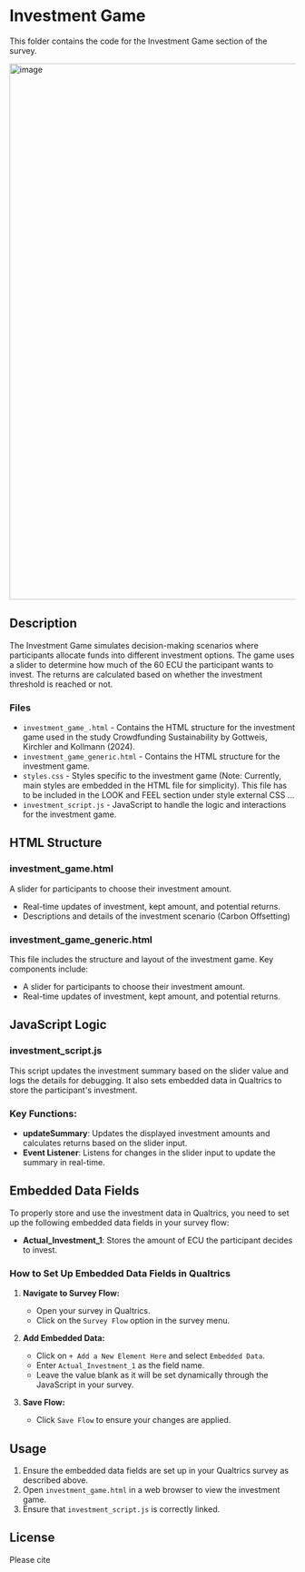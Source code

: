 # Investment Game

This folder contains the code for the Investment Game section of the survey.

<img width="943" alt="image" src="https://github.com/benjamin199-6/Social-Identity-and-Sustainability-Crowdfunding/assets/72379630/db6ea661-6755-459f-b71a-a2309eb3287b">


## Description

The Investment Game simulates decision-making scenarios where participants allocate funds into different investment options. The game uses a slider to determine how much of the 60 ECU the participant wants to invest. The returns are calculated based on whether the investment threshold is reached or not.

### Files

- `investment_game_.html` - Contains the HTML structure for the investment game used in the study Crowdfunding Sustainability by Gottweis, Kirchler and Kollmann (2024). 
- `investment_game_generic.html` - Contains the HTML structure for the investment game.
- `styles.css` - Styles specific to the investment game (Note: Currently, main styles are embedded in the HTML file for simplicity). This file has to be included in the LOOK and FEEL section under style external CSS ... 
- `investment_script.js` - JavaScript to handle the logic and interactions for the investment game.

## HTML Structure

### investment_game.html

 A slider for participants to choose their investment amount.
- Real-time updates of investment, kept amount, and potential returns.
- Descriptions and details of the investment scenario (Carbon Offsetting) 


### investment_game_generic.html

This file includes the structure and layout of the investment game. Key components include:

- A slider for participants to choose their investment amount.
- Real-time updates of investment, kept amount, and potential returns.

## JavaScript Logic

### investment_script.js

This script updates the investment summary based on the slider value and logs the details for debugging. It also sets embedded data in Qualtrics to store the participant's investment.

### Key Functions:

- **updateSummary**: Updates the displayed investment amounts and calculates returns based on the slider input.
- **Event Listener**: Listens for changes in the slider input to update the summary in real-time.

## Embedded Data Fields

To properly store and use the investment data in Qualtrics, you need to set up the following embedded data fields in your survey flow:

- **Actual_Investment_1**: Stores the amount of ECU the participant decides to invest.

### How to Set Up Embedded Data Fields in Qualtrics

1. **Navigate to Survey Flow:**
   - Open your survey in Qualtrics.
   - Click on the `Survey Flow` option in the survey menu.

2. **Add Embedded Data:**
   - Click on `+ Add a New Element Here` and select `Embedded Data`.
   - Enter `Actual_Investment_1` as the field name.
   - Leave the value blank as it will be set dynamically through the JavaScript in your survey.

3. **Save Flow:**
   - Click `Save Flow` to ensure your changes are applied.

## Usage

1. Ensure the embedded data fields are set up in your Qualtrics survey as described above.
2. Open `investment_game.html` in a web browser to view the investment game.
3. Ensure that `investment_script.js` is correctly linked.


## License

Please cite
